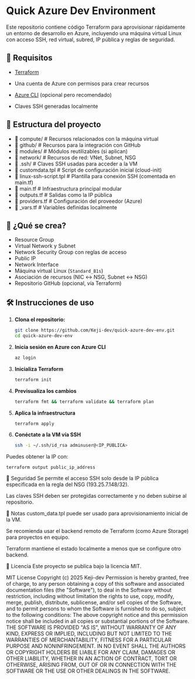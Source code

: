 # Quick Azure Dev Environment

Este repositorio contiene código Terraform para aprovisionar rápidamente un entorno de desarrollo en Azure, incluyendo una máquina virtual Linux con acceso SSH, red virtual, subred, IP pública y reglas de seguridad.

## 🔧 Requisitos

- [Terraform](https://developer.hashicorp.com/terraform/install)
- Una cuenta de Azure con permisos para crear recursos

- [Azure CLI](https://learn.microsoft.com/en-us/cli/azure/install-azure-cli) (opcional pero recomendado)
- Claves SSH generadas localmente

## 📁 Estructura del proyecto

- 📁 compute/ # Recursos relacionados con la máquina virtual
- 📁 github/ # Recursos para la integración con GitHub
- 📁 modules/ # Módulos reutilizables (si aplican)
- 📁 network/ # Recursos de red: VNet, Subnet, NSG
- 📁 .ssh/ # Claves SSH usadas para acceder a la VM
- 📄 customdata.tpl # Script de configuración inicial (cloud-init)
- 📄 linux-ssh-script.tpl # Plantilla para conexión SSH (comentada en main.tf)
- 📄 main.tf # Infraestructura principal modular
- 📄 outputs.tf # Salidas como la IP pública
- 📄 providers.tf # Configuración del proveedor (Azure)
- 📄 _vars.tf # Variables definidas localmente

## 🚀 ¿Qué se crea?

- Resource Group
- Virtual Network y Subnet
- Network Security Group con reglas de acceso
- Public IP
- Network Interface
- Máquina virtual Linux (`Standard_B1s`)
- Asociación de recursos (NIC ↔ NSG, Subnet ↔ NSG)
- Repositorio GitHub (opcional, vía Terraform)

## 🛠️ Instrucciones de uso

1. **Clona el repositorio:**

    ```bash
   git clone https://github.com/Keji-dev/quick-azure-dev-env.git
   cd quick-azure-dev-env

2. **Inicia sesión en Azure con Azure CLI**

    ```bash
    az login

3. **Inicializa Terraform**

    ```bash
    terraform init

4. **Previsualiza los cambios**

    ```bash
    terraform fmt && terraform validate && terraform plan 

5. **Aplica la infraestructura**

    ```bash
    terraform apply

6. **Conéctate a la VM vía SSH**

    ```bash
    ssh -i ~/.ssh/id_rsa adminuser@<IP_PUBLICA>

Puedes obtener la IP con:

    terraform output public_ip_address


🔐 Seguridad
Se permite el acceso SSH solo desde la IP pública especificada en la regla del NSG (193.25.7.148/32).

Las claves SSH deben ser protegidas correctamente y no deben subirse al repositorio.

📝 Notas
custom_data.tpl puede ser usado para aprovisionamiento inicial de la VM.

Se recomienda usar el backend remoto de Terraform (como Azure Storage) para proyectos en equipo.

Terraform mantiene el estado localmente a menos que se configure otro backend.

📜 Licencia
Este proyecto se publica bajo la licencia MIT.

MIT License
Copyright (c) 2025 Keji-dev
Permission is hereby granted, free of charge, to any person obtaining a copy of this software and associated documentation files (the "Software"), to deal in the Software without restriction, including without limitation the rights to use, copy, modify, merge, publish, distribute, sublicense, and/or sell copies of the Software, and to permit persons to whom the Software is furnished to do so, subject to the following conditions:
The above copyright notice and this permission notice shall be included in all copies or substantial portions of the Software.
THE SOFTWARE IS PROVIDED "AS IS", WITHOUT WARRANTY OF ANY KIND, EXPRESS OR IMPLIED, INCLUDING BUT NOT LIMITED TO THE WARRANTIES OF MERCHANTABILITY, FITNESS FOR A PARTICULAR PURPOSE AND NONINFRINGEMENT. IN NO EVENT SHALL THE AUTHORS OR COPYRIGHT HOLDERS BE LIABLE FOR ANY CLAIM, DAMAGES OR OTHER LIABILITY, WHETHER IN AN ACTION OF CONTRACT, TORT OR OTHERWISE, ARISING FROM, OUT OF OR IN CONNECTION WITH THE SOFTWARE OR THE USE OR OTHER DEALINGS IN THE SOFTWARE.
